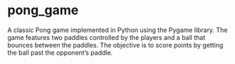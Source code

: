 # pong_game
A classic Pong game implemented in Python using the Pygame library. The game features two paddles controlled by the players and a ball that bounces between the paddles. The objective is to score points by getting the ball past the opponent’s paddle.
